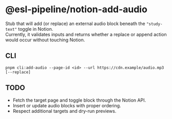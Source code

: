 # @esl-pipeline/notion-add-audio

Stub that will add (or replace) an external audio block beneath the `"study-text"` toggle in Notion.  
Currently, it validates inputs and returns whether a replace or append action would occur without touching Notion.

## CLI

```
pnpm cli:add-audio --page-id <id> --url https://cdn.example/audio.mp3 [--replace]
```

## TODO

- Fetch the target page and toggle block through the Notion API.
- Insert or update audio blocks with proper ordering.
- Respect additional targets and dry-run previews.
